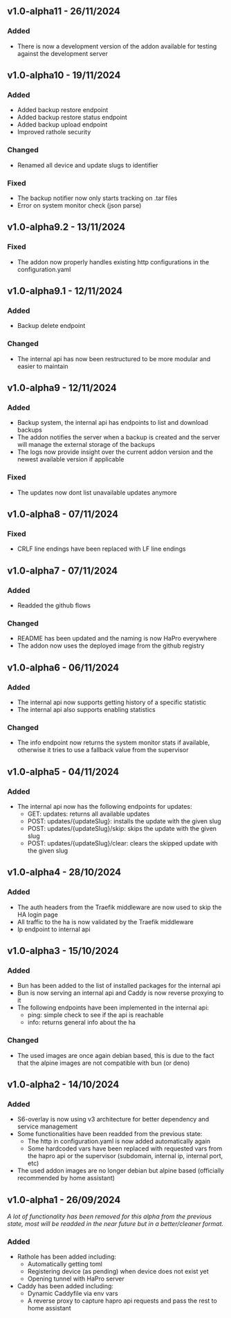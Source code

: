 <!-- https://developers.home-assistant.io/docs/add-ons/presentation#keeping-a-changelog -->

## v1.0-alpha11 - 26/11/2024

### Added
- There is now a development version of the addon available for testing against the development server

## v1.0-alpha10 - 19/11/2024

### Added
- Added backup restore endpoint
- Added backup restore status endpoint
- Added backup upload endpoint
- Improved rathole security

### Changed
- Renamed all device and update slugs to identifier

### Fixed
- The backup notifier now only starts tracking on .tar files
- Error on system monitor check (json parse)

## v1.0-alpha9.2 - 13/11/2024

### Fixed
- The addon now properly handles existing http configurations in the configuration.yaml

## v1.0-alpha9.1 - 12/11/2024

### Added
- Backup delete endpoint

### Changed
- The internal api has now been restructured to be more modular and easier to maintain

## v1.0-alpha9 - 12/11/2024

### Added
- Backup system, the internal api has endpoints to list and download backups
- The addon notifies the server when a backup is created and the server will manage the external storage of the backups
- The logs now provide insight over the current addon version and the newest available version if applicable

### Fixed
- The updates now dont list unavailable updates anymore

## v1.0-alpha8 - 07/11/2024

### Fixed
- CRLF line endings have been replaced with LF line endings

## v1.0-alpha7 - 07/11/2024

### Added
- Readded the github flows

### Changed
- README has been updated and the naming is now HaPro everywhere
- The addon now uses the deployed image from the github registry

## v1.0-alpha6 - 06/11/2024

### Added
- The internal api now supports getting history of a specific statistic
- The internal api also supports enabling statistics

### Changed
- The info endpoint now returns the system monitor stats if available, otherwise it tries to use a fallback value from the supervisor

## v1.0-alpha5 - 04/11/2024

### Added
- The internal api now has the following endpoints for updates:
    - GET: updates: returns all available updates
    - POST: updates/{updateSlug}: installs the update with the given slug
    - POST: updates/{updateSlug}/skip: skips the update with the given slug
    - POST: updates/{updateSlug}/clear: clears the skipped update with the given slug

## v1.0-alpha4 - 28/10/2024

### Added
- The auth headers from the Traefik middleware are now used to skip the HA login page
- All traffic to the ha is now validated by the Traefik middleware
- Ip endpoint to internal api

## v1.0-alpha3 - 15/10/2024

### Added
- Bun has been added to the list of installed packages for the internal api
- Bun is now serving an internal api and Caddy is now reverse proxying to it
- The following endpoints have been implemented in the internal api:
    - ping: simple check to see if the api is reachable
    - info: returns general info about the ha

### Changed
- The used images are once again debian based, this is due to the fact that the alpine images are not compatible with bun (or deno)

## v1.0-alpha2 - 14/10/2024

### Added
- S6-overlay is now using v3 architecture for better dependency and service management
- Some functionalities have been readded from the previous state:
    - The http in configuration.yaml is now added automatically again
    - Some hardcoded vars have been replaced with requested vars from the hapro api or the supervisor (subdomain, internal ip, internal port, etc)
- The used addon images are no longer debian but alpine based (officially recommended by home assistant)

## v1.0-alpha1 - 26/09/2024

*A lot of functionality has been removed for this alpha from the previous state, most will be readded in the near future but in a better/cleaner format.*

### Added
- Rathole has been added including:
    - Automatically getting toml
    - Registering device (as pending) when device does not exist yet
    - Opening tunnel with HaPro server
- Caddy has been added including:
    - Dynamic Caddyfile via env vars
    - A reverse proxy to capture hapro api requests and pass the rest to home assistant